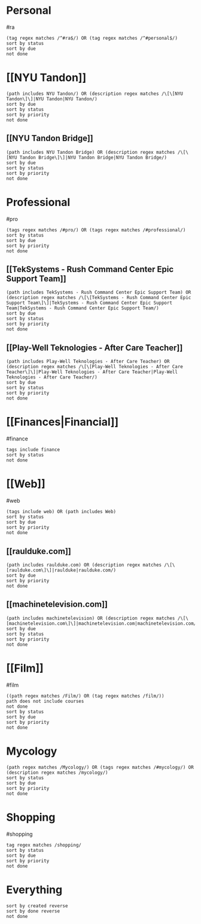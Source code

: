 # Personal
#ra
```tasks
(tag regex matches /^#ra$/) OR (tag regex matches /^#personal$/)
sort by status
sort by due
not done
```

# [[NYU Tandon]]
```tasks
(path includes NYU Tandon/) OR (description regex matches /\[\[NYU Tandon\]\]|NYU Tandon|NYU Tandon/) 
sort by due
sort by status
sort by priority
not done
```

## [[NYU Tandon Bridge]]
```tasks
(path includes NYU Tandon Bridge) OR (description regex matches /\[\[NYU Tandon Bridge\]\]|NYU Tandon Bridge|NYU Tandon Bridge/)
sort by due
sort by status
sort by priority
not done
```
# Professional
#pro 
```tasks
(tags regex matches /#pro/) OR (tags regex matches /#professional/)
sort by status
sort by due
sort by priority
not done
```
## [[TekSystems - Rush Command Center Epic Support Team]]
```tasks
(path includes TekSystems - Rush Command Center Epic Support Team) OR (description regex matches /\[\[TekSystems - Rush Command Center Epic Support Team\]\]|TekSystems - Rush Command Center Epic Support Team|TekSystems - Rush Command Center Epic Support Team/) 
sort by due
sort by status
sort by priority
not done
```
## [[Play-Well Teknologies - After Care Teacher]]
```tasks
(path includes Play-Well Teknologies - After Care Teacher) OR (description regex matches /\[\[Play-Well Teknologies - After Care Teacher\]\]|Play-Well Teknologies - After Care Teacher|Play-Well Teknologies - After Care Teacher/)
sort by due
sort by status
sort by priority
not done
```
# [[Finances|Financial]]
#finance 
```tasks
tags include finance
sort by status
not done
```
# [[Web]]
#web 
```tasks
(tags include web) OR (path includes Web)
sort by status
sort by due
sort by priority
not done
```
## [[raulduke.com]]
```tasks
(path includes raulduke.com) OR (description regex matches /\[\[raulduke.com\]\]|raulduke|raulduke.com/)
sort by due
sort by priority
not done
```

## [[machinetelevision.com]]
```tasks
(path includes machinetelevision) OR (description regex matches /\[\[machinetelevision.com\]\]|machinetelevision.com|machinetelevision.com/)
sort by due
sort by status
sort by priority
not done
```

# [[Film]]
#film 
```tasks
((path regex matches /Film/) OR (tag regex matches /film/))
path does not include courses
not done
sort by status
sort by due
sort by priority
not done
```
# Mycology
```tasks
(path regex matches /Mycology/) OR (tags regex matches /#mycology/) OR (description regex matches /mycology/)
sort by status
sort by due
sort by priority
not done
```
# Shopping
#shopping 
```tasks
tag regex matches /shopping/
sort by status
sort by due
sort by priority
not done
```
# Everything
```tasks
sort by created reverse 
sort by done reverse
not done
```
